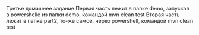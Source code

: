 Третье домашнее задание
Первая часть лежит в папке demo, запускал в powershelle из папки demo, командой mvn clean test 
Вторая часть лежит в папке part2, то-же самое, через powershell, командой mvn clean test

